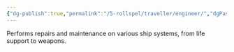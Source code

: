 ```yaml
---
{"dg-publish":true,"permalink":"/5-rollspel/traveller/engineer/","dgPassFrontmatter":true}
---
```



Performs repairs and maintenance on various ship systems, from life support to weapons.